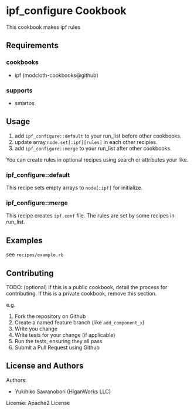 ipf_configure Cookbook
======================

This cookbook makes ipf rules 

Requirements
------------

### cookbooks

- ipf (modcloth-cookbooks@github)

### supports

- smartos


Usage
-----

1. add `ipf_configure::default` to your run_list before other cookbooks.
2. update array `node.set[:ipf][rules]` in each other recipies.
3. add `ipf_configure::merge` to your run_list after other cookbooks.

You can create rules in optional recipes using search or attributes your like.

### ipf_configure::default

This recipe sets empty arrays to `node[:ipf]` for initialize.

### ipf_configure::merge

This recipe creates `ipf.conf` file. The rules are set by some recipes in run_list.

Examples
----

see `recipes/example.rb`


Contributing
------------
TODO: (optional) If this is a public cookbook, detail the process for contributing. If this is a private cookbook, remove this section.

e.g.
1. Fork the repository on Github
2. Create a named feature branch (like `add_component_x`)
3. Write you change
4. Write tests for your change (if applicable)
5. Run the tests, ensuring they all pass
6. Submit a Pull Request using Github

License and Authors
-------------------
Authors: 
 - Yukihiko Sawanobori (HiganWorks LLC)

License: Apache2 License